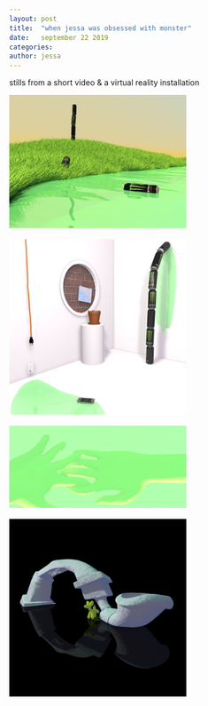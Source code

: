 ```yaml
---
layout: post
title:  "when jessa was obsessed with monster"
date:   september 22 2019
categories: 
author: jessa
---
```

stills from a short video & a virtual reality installation
<p> 
	<img src="/images/monsters1.jpg" alt="monster1" width="320">
	<br>
	<br>
	<img src="/images/monsters2.jpg" alt="monster2" width="320">
	<br>
	<br>
	<img src="/images/monsters3.png" alt="monster3" width="320">
	<br>
	<br>
	<img src="/images/monsters4.jpg" alt="monster4" width="320">
</p>
